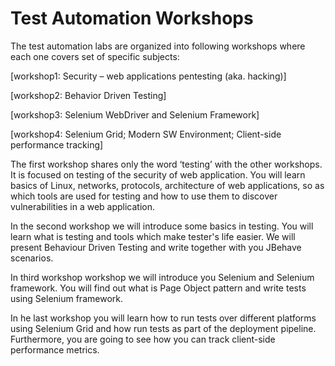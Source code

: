 # Test Automation Workshops #

The  test automation labs are organized into following workshops where each one covers set of specific subjects:

[workshop1: Security – web applications pentesting (aka. hacking)]

[workshop2: Behavior Driven Testing]

[workshop3: Selenium WebDriver and Selenium Framework]

[workshop4: Selenium Grid; Modern SW Environment; Client-side performance tracking]

The first workshop shares only the word ‘testing’ with the other workshops. It is focused on testing of the security of web application. You will learn basics of Linux, networks, protocols, architecture of web applications, so as which tools are used for testing and how to use them to discover vulnerabilities in a web application.

In the second workshop we will introduce some basics in testing. You will learn what is testing and tools which make tester's life easier. We will present Behaviour Driven Testing and write together with you JBehave scenarios.

In third workshop workshop we will introduce you Selenium and Selenium framework. You will find out what is Page Object pattern and write tests using Selenium framework.

In he last workshop you will learn how to run tests over different platforms using Selenium Grid and how run tests as part of the deployment pipeline. Furthermore, you are going to see how you can track client-side performance metrics.

